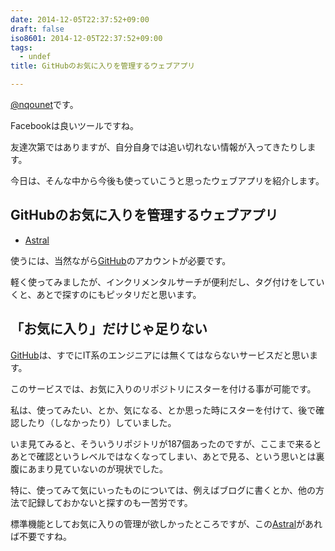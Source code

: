 ```yaml
---
date: 2014-12-05T22:37:52+09:00
draft: false
iso8601: 2014-12-05T22:37:52+09:00
tags:
  - undef
title: GitHubのお気に入りを管理するウェブアプリ

---
```


<p><a href="https://twitter.com/nqounet">@nqounet</a>です。</p>

<p>Facebookは良いツールですね。</p>

<p>友達次第ではありますが、自分自身では追い切れない情報が入ってきたりします。</p>

<p>今日は、そんな中から今後も使っていこうと思ったウェブアプリを紹介します。</p>



<h2>GitHubのお気に入りを管理するウェブアプリ</h2>

<ul>
<li><a href="https://app.astralapp.com/">Astral</a></li>
</ul>

<p>使うには、当然ながら<a href="https://github.com">GitHub</a>のアカウントが必要です。</p>

<p>軽く使ってみましたが、インクリメンタルサーチが便利だし、タグ付けをしていくと、あとで探すのにもピッタリだと思います。</p>

<h2>「お気に入り」だけじゃ足りない</h2>

<p><a href="https://github.com">GitHub</a>は、すでにIT系のエンジニアには無くてはならないサービスだと思います。</p>

<p>このサービスでは、お気に入りのリポジトリにスターを付ける事が可能です。</p>

<p>私は、使ってみたい、とか、気になる、とか思った時にスターを付けて、後で確認したり（しなかったり）していました。</p>

<p>いま見てみると、そういうリポジトリが187個あったのですが、ここまで来るとあとで確認というレベルではなくなってしまい、あとで見る、という思いとは裏腹にあまり見ていないのが現状でした。</p>

<p>特に、使ってみて気にいったものについては、例えばブログに書くとか、他の方法で記録しておかないと探すのも一苦労です。</p>

<p>標準機能としてお気に入りの管理が欲しかったところですが、この<a href="https://app.astralapp.com/">Astral</a>があれば不要ですね。</p>
    	